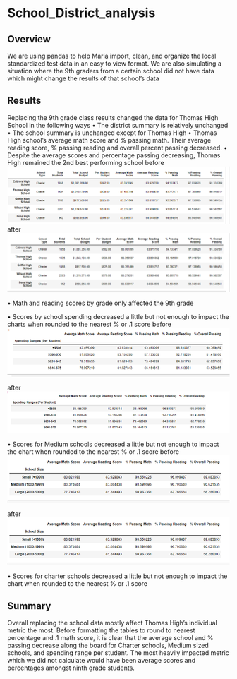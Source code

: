 # School_District_analysis

## Overview
We are using pandas to help Maria import, clean, and organize the local standardized test data in an easy to view format. We are also simulating a situation where the 9th graders from a certain school did not have data which might change the results of that school’s data

## Results

Replacing the 9th grade class results changed the data for Thomas High School in the following ways
•	The district summary is relatively unchanged 
•	The school summary is unchanged except for Thomas High
•	Thomas High school’s average math score and % passing math. Their average reading score, % passing reading and overall percent passing decreased. 
•	Despite the average scores and percentage passing decreasing, Thomas High remained the 2nd best performing school
before
![top5before.png](https://github.com/1fatpanda1/School_District_analysis/blob/main/Resources/Top%205%20before.png)
after
![top5after.png](https://github.com/1fatpanda1/School_District_analysis/blob/main/Resources/Top%205%20after.png)

•	Math and reading scores by grade only affected the 9th grade

•	Scores by school spending decreased a little but not enough to impact the charts when rounded to the nearest % or .1 score
before
![spendbefore](https://github.com/1fatpanda1/School_District_analysis/blob/main/Resources/Spending%20ranges%20before.png)

after
![spendafter.png](https://github.com/1fatpanda1/School_District_analysis/blob/main/Resources/Spending%20ranges%20after.png)

•	Scores for Medium schools decreased a little but not enough to impact the chart when rounded to the nearest % or .1 score
before
![bysizebefore](https://github.com/1fatpanda1/School_District_analysis/blob/main/Resources/By%20school%20size%20before.png)

after
![bysizeafter.png](https://github.com/1fatpanda1/School_District_analysis/blob/main/Resources/By%20school%20size%20before.png)

•	Scores for charter schools decreased a little but not enough to impact the chart when rounded to the nearest % or .1 score


## Summary
Overall replacing the school data mostly affect Thomas High’s individual metric the most. Before formatting the tables to round to nearest percentage and .1 math score, it is clear that the average school and % passing decrease along the board for Charter schools, Medium sized schools, and spending range per student. The most heavily impacted metric which we did not calculate would have been average scores and percentages amongst ninth grade students.
